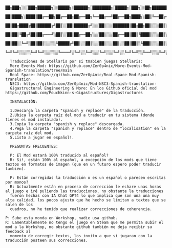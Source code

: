      
      ██╗███╗░░░███╗██████╗░░█████╗░██████╗░████████╗░█████╗░███╗░░██╗████████╗███████╗
      ██║████╗░████║██╔══██╗██╔══██╗██╔══██╗╚══██╔══╝██╔══██╗████╗░██║╚══██╔══╝██╔════╝
      ██║██╔████╔██║██████╔╝██║░░██║██████╔╝░░░██║░░░███████║██╔██╗██║░░░██║░░░█████╗░░
      ██║██║╚██╔╝██║██╔═══╝░██║░░██║██╔══██╗░░░██║░░░██╔══██║██║╚████║░░░██║░░░██╔══╝░░
      ██║██║░╚═╝░██║██║░░░░░╚█████╔╝██║░░██║░░░██║░░░██║░░██║██║░╚███║░░░██║░░░███████╗
      ╚═╝╚═╝░░░░░╚═╝╚═╝░░░░░░╚════╝░╚═╝░░╚═╝░░░╚═╝░░░╚═╝░░╚═╝╚═╝░░╚══╝░░░╚═╝░░░╚══════╝
	  
	  Traducciones de Stellaris por si tmabien juegas Stellaris:
	  More Events Mod: https://github.com/Zer0p4nic/More-Events-Mod-Spanish-translation/tree/main 
	  Real Space: https://github.com/Zer0p4nic/Real-Space-Mod-Spanish-translation
	  NSC3: https://github.com/Zer0p4nic/Mod-NSC3-Spanish-translation-
	  Gigastructural Engineering & More: En los Github oficial del mod https://github.com/Pouchkinn-s-Gigastructures/Gigastructures
	  
	  INSTALACIÓN: 

	  1.Descarga la carpeta "spanish y replace" de la traducción.
      2.Ubica la carpeta raíz del mod a traducir en tu sistema (donde tienes el mod instalado).
      3.Copia la carpeta "spanish y replace" descargada.
      4.Pega la carpeta "spanish y replace" dentro de "localisation" en la carpeta raíz del mod.
	  5.Listo a jugar en español!.
	  
	  PREGUNTAS FRECUENTES:
	  
	  P: El Mod estará 100% traducido al español?
	  R: Si!, están 100% al español, a excepción de los mods que tiene textos en formatos de imagen (que en un futuro espero poder traducir también).
	  
	  P: Están corregidas la traducción o es un español o parecen escritas por monos?
	  R: Actualmente están en proceso de corrección le echare unas horas al juego e iré puliendo las traducciones, no obstante la traducciones 
	  fueron hechas con IA Chat GPT4 lo que implica que son una una muy alta calidad, los pocos ajusto que he hecho se limitan a textos que se salen de los 
	  cuadros, no he tenido que realizar correcciones de coherencia.

    P: Sube esta monda en Workshop, nadie usa github.
    R: Lamentablemente no tengo el juego en Steam que me permita subir el mod a la Workshop, no obstante github también me deja recibir su feedback al
      momento de corregir textos, los invito a que si jugaran con la traducción posteen sus correcciones.
